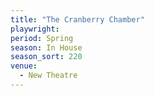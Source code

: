 ```yaml
---
title: "The Cranberry Chamber"
playwright:
period: Spring
season: In House
season_sort: 220
venue:
  - New Theatre
---
```

